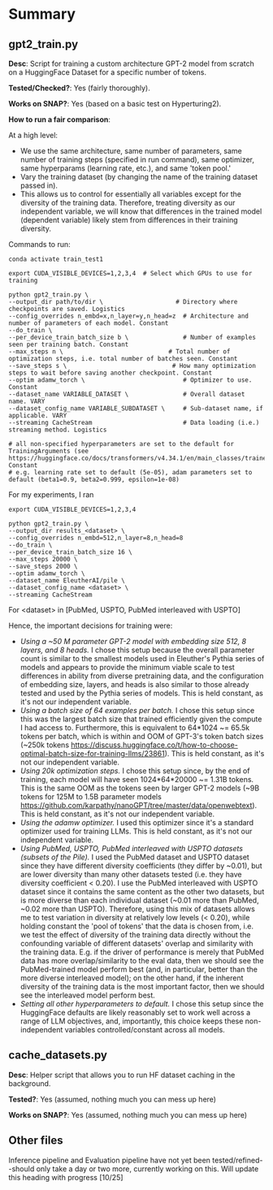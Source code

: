 # Summary

**gpt2_train.py** 
-
**Desc**: Script for training a custom architecture GPT-2 model from scratch on a HuggingFace Dataset for a specific number of tokens.

**Tested/Checked?**: Yes (fairly thoroughly).

**Works on SNAP?**: Yes (based on a basic test on Hyperturing2).

**How to run a fair comparison**:

At a high level:
- We use the same architecture, same number of parameters, same number of training steps (specified in run command), same optimizer, same hyperparams (learning rate, etc.), and same 'token pool.'
- Vary the training dataset (by changing the name of the training dataset passed in).
- This allows us to control for essentially all variables except for the diversity of the training data. Therefore, treating diversity as our independent variable, we will know that differences in the trained model (dependent variable) likely stem from differences in their training diversity.

Commands to run:
```
conda activate train_test1

export CUDA_VISIBLE_DEVICES=1,2,3,4  # Select which GPUs to use for training

python gpt2_train.py \
--output_dir path/to/dir \                    # Directory where checkpoints are saved. Logistics
--config_overrides n_embd=x,n_layer=y,n_head=z  # Architecture and number of parameters of each model. Constant
--do_train \
--per_device_train_batch_size b \               # Number of examples seen per training batch. Constant
--max_steps n \                             # Total number of optimization steps, i.e. total number of batches seen. Constant
--save_steps s \                             # How many optimization steps to wait before saving another checkpoint. Constant
--optim adamw_torch \                           # Optimizer to use. Constant
--dataset_name VARIABLE_DATASET \               # Overall dataset name. VARY
--dataset_config_name VARIABLE_SUBDATASET \     # Sub-dataset name, if applicable. VARY
--streaming CacheStream                         # Data loading (i.e.) streaming method. Logistics 

# all non-specified hyperparameters are set to the default for TrainingArguments (see https://huggingface.co/docs/transformers/v4.34.1/en/main_classes/trainer#transformers.TrainingArguments). Constant
# e.g. learning rate set to default (5e-05), adam parameters set to default (beta1=0.9, beta2=0.999, epsilon=1e-08)
```

For my experiments, I ran
```
export CUDA_VISIBLE_DEVICES=1,2,3,4

python gpt2_train.py \
--output_dir results_<dataset> \                    
--config_overrides n_embd=512,n_layer=8,n_head=8
--do_train \
--per_device_train_batch_size 16 \
--max_steps 20000 \
--save_steps 2000 \
--optim adamw_torch \
--dataset_name EleutherAI/pile \
--dataset_config_name <dataset> \
--streaming CacheStream
```
For \<dataset\> in \[PubMed, USPTO, PubMed interleaved with USPTO\]

Hence, the important decisions for training were:
- _Using a ~50 M parameter GPT-2 model with embedding size 512, 8 layers, and 8 heads._ I chose this setup because the overall parameter count is similar to the smallest models used in Eleuther's Pythia series of models and appears to provide the minimum viable scale to test differences in ability from diverse pretraining data, and the configuration of embedding size, layers, and heads is also similar to those already tested and used by the Pythia series of models. This is held constant, as it's not our independent variable.
- _Using a batch size of 64 examples per batch._ I chose this setup since this was the largest batch size that trained efficiently given the compute I had access to. Furthermore, this is equivalent to 64*1024 ~= 65.5k tokens per batch, which is within and OOM of GPT-3's token batch sizes (~250k tokens https://discuss.huggingface.co/t/how-to-choose-optimal-batch-size-for-training-llms/23861). This is held constant, as it's not our independent variable.
- _Using 20k optimization steps._ I chose this setup since, by the end of training, each model will have seen 1024\*64\*20000 ~= 1.31B tokens. This is the same OOM as the tokens seen by larger GPT-2 models (~9B tokens for 125M to 1.5B parameter models https://github.com/karpathy/nanoGPT/tree/master/data/openwebtext). This is held constant, as it's not our independent variable.
- _Using the adamw optimizer._ I used this optimizer since it's a standard optimizer used for training LLMs. This is held constant, as it's not our independent variable.
- _Using PubMed, USPTO, PubMed interleaved with USPTO datasets (subsets of the Pile)._ I used the PubMed dataset and USPTO dataset since they have different diversity coefficients (they differ by ~0.01), but are lower diversity than many other datasets tested (i.e. they have diversity coefficient < 0.20). I use the PubMed interleaved with USPTO dataset since it contains the same content as the other two datasets, but is more diverse than each individual dataset (~0.01 more than PubMed, ~0.02 more than USPTO). Therefore, using this mix of datasets allows me to test variation in diversity at relatively low levels (< 0.20), while holding constant the 'pool of tokens' that the data is chosen from, i.e. we test the effect of diversity of the training data directly without the confounding variable of different datasets' overlap and similarity with the training data. E.g. if the driver of performance is merely that PubMed data has more overlap/similarity to the eval data, then we should see the PubMed-trained model perform best (and, in particular, better than the more diverse interleaved model); on the other hand, if the inherent diversity of the training data is the most important factor, then we should see the interleaved model perform best.
- _Setting all other hyperparameters to default._ I chose this setup since the HuggingFace defaults are likely reasonably set to work well across a range of LLM objectives, and, importantly, this choice keeps these non-independent variables controlled/constant across all models.




**cache_datasets.py**
-
**Desc**: Helper script that allows you to run HF dataset caching in the background.

**Tested?**: Yes (assumed, nothing much you can mess up here)

**Works on SNAP?**: Yes (assumed, nothing much you can mess up here)

Other files
-
Inference pipeline and Evaluation pipeline have not yet been tested/refined--should only take a day or two more, currently working on this. Will update this heading with progress [10/25]

